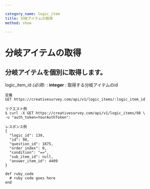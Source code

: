 ```yaml
---

category_name: logic_item
title: 分岐アイテムの取得
method: show

---
```


# 分岐アイテムの取得

## 分岐アイテムを個別に取得します。

logic_item_id _(必須)_:
: __integer__
: 取得する分岐アイテムのid

~~~
定義
GET https://creativesurvey.com/api/v1/logic_items/:logic_item_id

リクエスト例
$ curl -X GET https://creativesurvey.com/api/v1/logic_items/98 \
-u "auth_token=YourAuthToken":

レスポンス例
{
  "logic_id": 139,
  "id": 98,
  "question_id": 1875,
  "order_index": 0,
  "condition": "==",
  "sub_item_id": null,
  "answer_item_id": 4409
}

~~~

~~~
def ruby_code
  # ruby code goes here
end
~~~

